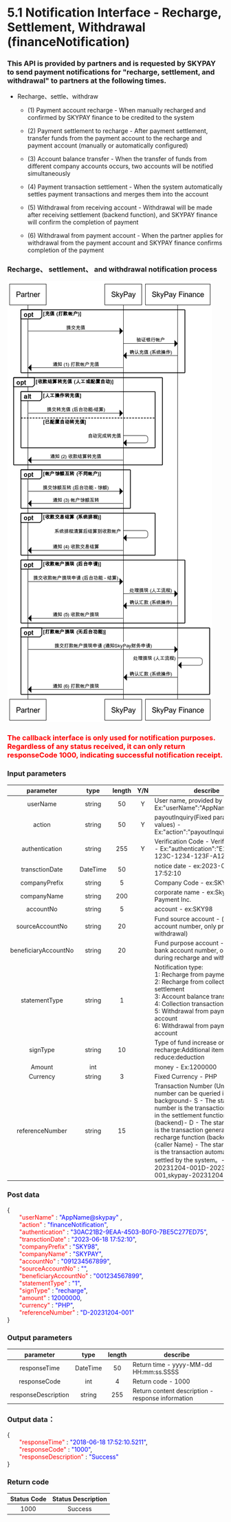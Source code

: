 # 5.1 Notification Interface - Recharge, Settlement, Withdrawal (financeNotification)

### This API is provided by partners and is requested by SKYPAY to send payment notifications for "recharge, settlement, and withdrawal" to partners at the following times.

- Recharge、settle、withdraw

    - (1) Payment account recharge - When manually recharged and confirmed by SKYPAY finance to be credited to the system

    - (2) Payment settlement to recharge - After payment settlement, transfer funds from the payment account to the recharge and payment account (manually or automatically configured)

    - (3) Account balance transfer - When the transfer of funds from different company accounts occurs, two accounts will be notified simultaneously

    - (4) Payment transaction settlement - When the system automatically settles payment transactions and merges them into the account

    - (5) Withdrawal from receiving account - Withdrawal will be made after receiving settlement (backend function), and SKYPAY finance will confirm the completion of payment

    - (6) Withdrawal from payment account - When the partner applies for withdrawal from the payment account and SKYPAY finance confirms completion of the payment
### Recharge、 settlement、 and withdrawal notification process
![](../public/充值、结算、提现.png "Shiprock")

### <font color = red>The callback interface is only used for notification purposes. Regardless of any status received, it can only return responseCode 1000, indicating successful notification receipt.</font>

### Input parameters

| parameter                        |    type     | length   |Y/N |describe|
| :-------------------------: | :-----------: |:-----:|:---:|--------------------------------|   
|userName|string|50|Y|User name, provided by SkyPay - Ex:"userName":"AppName@skypay"|
|action|string|50|Y|payoutInquiry(Fixed parameter values) - Ex:"action":"payoutInquiry"|
|authentication  |string |255|Y|Verification Code - Verification Key - Ex:"authentication":"E1234567-123C-1234-123F-A12345670"|
|transctionDate |DateTime|50| |notice date -  ex:2023-06-18 17:52:10|
|companyPrefix |string|5|  |Company Code -  ex:SKY98|
|companyName |string|200|  |corporate name - ex:Skybridge Payment Inc.|
|accountNo |string|5|   |account - ex:SKY98|
|sourceAccountNo |string|20|   | Fund source account - (actual bank account number, only provided at withdrawal)|
|beneficiaryAccountNo |string|20|   |Fund purpose account - (actual bank account number, only provided during recharge and withdrawal)|
|statementType|string|1||Notification type:<br>1: Recharge from payment account<br>2: Recharge from collection settlement<br>3: Account balance transfer<br>4: Collection transaction settlement<br>5: Withdrawal from payment account<br>6: Withdrawal from payment account|
|signType  |string|10|  |Type of fund increase or decrease :<br> recharge:Additional items <br> reduce:deduction|
|Amount |int||     |money - Ex:1200000|
|Currency |string|3|    | Fixed Currency - PHP|
|referenceNumber|string|15|  |Transaction Number (Unique) - This number can be queried in the background- S - The starting number is the transaction generated in the settlement function (backend)- D - The starting number is the transaction generated in the recharge function (backend) - {caller Name} - The starting number is the transaction automatically settled by the system。-ex:S-20231204-001D-20231204-001,skypay-20231204|

### Post data

{<br>
    <font color=red>&ensp;&ensp;&ensp;&ensp;"userName" </font>: <font color=blue>"AppName@skypay" </font>,<br> 
    <font color=red>&ensp;&ensp;&ensp;&ensp;"action"</font> : <font color=blue>"financeNotification"</font>,<br>
    <font color=red>&ensp;&ensp;&ensp;&ensp;"authentication"</font> : <font color=blue>"30AC21B2-9EAA-4503-B0F0-7BE5C277ED75"</font>,<br>
    <font color=red>&ensp;&ensp;&ensp;&ensp;"transctionDate"</font> : <font color=blue>"2023-06-18 17:52:10"</font>,<br>
    <font color=red>&ensp;&ensp;&ensp;&ensp;"companyPrefix"</font> : <font color=blue>"SKY98"</font>,<br>
    <font color=red>&ensp;&ensp;&ensp;&ensp;"companyName"</font> : <font color=blue>"SKYPAY"</font>,<br>
    <font color=red>&ensp;&ensp;&ensp;&ensp;"accountNo"</font> : <font color=blue>"091234567899"</font>,<br>
    <font color=red>&ensp;&ensp;&ensp;&ensp;"sourceAccountNo"</font> : <font color=blue>""</font>,<br>
    <font color=red>&ensp;&ensp;&ensp;&ensp;"beneficiaryAccountNo"</font> : <font color=blue>"001234567899"</font>,<br>
    <font color=red>&ensp;&ensp;&ensp;&ensp;"statementType"</font> : <font color=blue>"1"</font>,<br>
    <font color=red>&ensp;&ensp;&ensp;&ensp;"signType"</font> : <font color=blue>"recharge"</font>,<br>
    <font color=red>&ensp;&ensp;&ensp;&ensp;"amount"</font> : <font color=blue>12000000</font>,<br>
    <font color=red>&ensp;&ensp;&ensp;&ensp;"currency"</font> : <font color=blue>"PHP"</font>,<br>
    <font color=red>&ensp;&ensp;&ensp;&ensp;"referenceNumber"</font> : <font color=blue>"D-20231204-001"</font><br>
}

### Output parameters

| parameter                        |    type     | length   |describe|
| :-------------------------: | :-----------: |:-----:|--------------------------------|   
|responseTime  |DateTime|50|Return time - yyyy-MM-dd HH:mm:ss.SSSS|
|responseCode  |int|4|Return code - 1000|
|responseDescription |string|255|Return content description - response information|

### Output data：

{<br>
    <font color=red>&ensp;&ensp;&ensp;&ensp;"responseTime"</font> : <font color=blue>"2018-06-18 17:52:10.5211"</font>,<br>
    <font color=red>&ensp;&ensp;&ensp;&ensp;"responseCode"</font> : <font color=blue>"1000"</font>,<br>
    <font color=red>&ensp;&ensp;&ensp;&ensp;"responseDescription"</font> : <font color=blue>"Success"</font><br>
}

### Return code
| Status  Code                     |   Status Description    | 
| :-------------------------: | :-----------: |
|1000 |Success|







